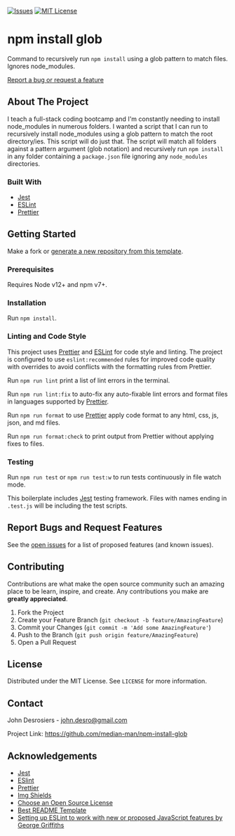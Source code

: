 [![Issues][issues-shield]][issues-url]
[![MIT License][license-shield]][license-url]

# npm install glob

Command to recursively run `npm install` using a glob pattern to match files. Ignores node_modules.

[Report a bug or request a feature][issues-url]

## About The Project

I teach a full-stack coding bootcamp and I'm constantly needing to install node_modules in numerous folders. I wanted a script that I can run to recursively install node_modules using a glob pattern to match the root directory/ies. This script will do just that. The script will match all folders against a pattern argument (glob notation) and recursively run `npm install` in any folder containing a `package.json` file ignoring any `node_modules` directories.

### Built With

- [Jest][jest]
- [ESLint][eslint]
- [Prettier][prettier]

## Getting Started

Make a fork or [generate a new repository from this template](https://github.com/median-man/mern-jwt-boilerplate/generate).

### Prerequisites

Requires Node v12+ and npm v7+.

### Installation

Run `npm install`.

### Linting and Code Style

This project uses [Prettier][prettier] and [ESLint][eslint] for code style and linting. The project is configured to use `eslint:recommended` rules for improved code quality with overrides to avoid conflicts with the formatting rules from Prettier.

Run `npm run lint` print a list of lint errors in the terminal.

Run `npm run lint:fix` to auto-fix any auto-fixable lint errors and format files in languages supported by [Prettier][prettier].

Run `npm run format` to use [Prettier][prettier] apply code format to any html, css, js, json, and md files.

Run `npm run format:check` to print output from Prettier without applying fixes to files.

### Testing

Run `npm run test` or `npm run test:w` to run tests continuously in file watch mode.

This boilerplate includes [Jest][jest] testing framework. Files with names ending in `.test.js` will be including the test scripts.

## Report Bugs and Request Features

See the [open issues][issues-url] for a list of proposed features (and known issues).

## Contributing

Contributions are what make the open source community such an amazing place to be learn, inspire, and create. Any contributions you make are **greatly appreciated**.

1. Fork the Project
2. Create your Feature Branch (`git checkout -b feature/AmazingFeature`)
3. Commit your Changes (`git commit -m 'Add some AmazingFeature'`)
4. Push to the Branch (`git push origin feature/AmazingFeature`)
5. Open a Pull Request

## License

Distributed under the MIT License. See `LICENSE` for more information.

## Contact

John Desrosiers - <john.desro@gmail.com>

Project Link: <https://github.com/median-man/npm-install-glob>

## Acknowledgements

- [Jest][jest]
- [ESlint][eslint]
- [Prettier][prettier]
- [Img Shields](https://shields.io)
- [Choose an Open Source License](https://choosealicense.com)
- [Best README Template](https://github.com/othneildrew/Best-README-Template)
- [Setting up ESLint to work with new or proposed JavaScript features by George Griffiths](https://griffa.dev/posts/setting-up-eslint-to-work-with-new-or-proposed-javascript-features-such-as-private-class-fields./)

[contributors-url]: https://github.com/median-man/npm-install-glob/graphs/contributors
[eslint]: https://eslint.org/
[issues-shield]: https://img.shields.io/github/issues/median-man/npm-install-glob.svg?style=for-the-badge
[issues-url]: https://github.com/median-man/npm-install-glob/issues
[jest]: https://jestjs.io/
[license-shield]: https://img.shields.io/github/license/median-man/npm-install-glob.svg?style=for-the-badge
[license-url]: https://github.com/median-man/npm-install-glob/blob/master/LICENSE.txt
[prettier]: https://prettier.io/
